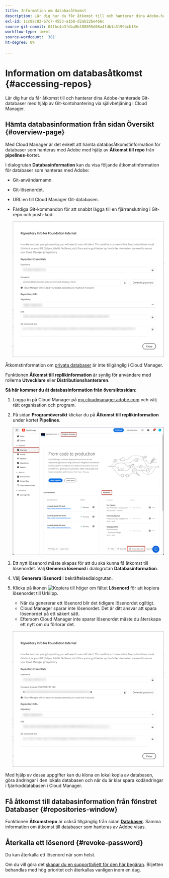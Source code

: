 ```yaml
---
title: Information om databasåtkomst
description: Lär dig hur du får åtkomst till och hanterar dina Adobe-hanterade Git-databaser med hjälp av Git-kontohantering via självbetjäning från Cloud Manager.
exl-id: 1cc88c82-67c7-4553-a1b8-d2ab22be466c
source-git-commit: 04fbc4a3fdba8b108055d66a4fdb1a31994cb18e
workflow-type: tm+mt
source-wordcount: '381'
ht-degree: 0%

---
```


# Information om databasåtkomst {#accessing-repos}

Lär dig hur du får åtkomst till och hanterar dina Adobe-hanterade Git-databaser med hjälp av Git-kontohantering via självbetjäning i Cloud Manager.

## Hämta databasinformation från sidan Översikt {#overview-page}

Med Cloud Manager är det enkelt att hämta databasåtkomstinformation för databaser som hanteras med Adobe med hjälp av **Åtkomst till repo** från **pipelines**-kortet.

I dialogrutan **Databasinformation** kan du visa följande åtkomstinformation för databaser som hanteras med Adobe:

* Git-användarnamn.
* Git-lösenordet.
* URL:en till Cloud Manager Git-databasen.
* Färdiga Git-kommandon för att snabbt lägga till en fjärranslutning i Git-repo och push-kod.

  ![Fönstret Databasinformation](assets/repository-info.png)

Åtkomstinformation om [privata databaser](/help/managing-code/private-repositories.md) är inte tillgänglig i Cloud Manager.

Funktionen **Åtkomst till replikinformation** är synlig för användare med rollerna **Utvecklare** eller **Distributionshanteraren**.

**Så här kommer du åt databasinformation från översiktssidan:**

1. Logga in på Cloud Manager på [my.cloudmanager.adobe.com](https://my.cloudmanager.adobe.com/) och välj rätt organisation och program.

1. På sidan **Programöversikt** klickar du på **Åtkomst till replikinformation** under kortet **Pipelines**.

   ![Åtkomst till replikinformation på Pipelilinnes-kort](/help/managing-code/assets/pipelines-card2.png)

1. Ett nytt lösenord måste skapas för att du ska kunna få åtkomst till lösenordet. Välj **Generera lösenord** i dialogrutan **Databasinformation**.

1. Välj **Generera lösenord** i bekräftelsedialogrutan.

1. Klicka på ikonen ![Kopiera](https://spectrum.adobe.com/static/icons/workflow_18/Smock_Copy_18_N.svg) till höger om fältet **Lösenord** för att kopiera lösenordet till Urklipp.

   * När du genererar ett lösenord blir det tidigare lösenordet ogiltigt.
   * Cloud Manager sparar inte lösenordet. Det är ditt ansvar att spara lösenordet på ett säkert sätt.
   * Eftersom Cloud Manager inte sparar lösenordet måste du återskapa ett nytt om du förlorar det.

   ![Kopiera lösenord i dialogrutan Databasinformation](/help/managing-code/assets/repository-copy-password.png)

Med hjälp av dessa uppgifter kan du klona en lokal kopia av databasen, göra ändringar i den lokala databasen och när du är klar spara kodändringar i fjärrkoddatabasen i Cloud Manager.

## Få åtkomst till databasinformation från fönstret Databaser {#repositories-window}

Funktionen **Åtkomstrepo** är också tillgänglig från sidan [**Databaser**](/help/managing-code/managing-repositories.md). Samma information om åtkomst till databaser som hanteras av Adobe visas.

## Återkalla ett lösenord {#revoke-password}

Du kan återkalla ett lösenord när som helst.

Om du vill göra det [skapar du en supportbiljett för den här begäran](https://experienceleague.adobe.com/?support-solution=Experience+Manager&amp;support-tab=home#support). Biljetten behandlas med hög prioritet och återkallas vanligen inom en dag.
